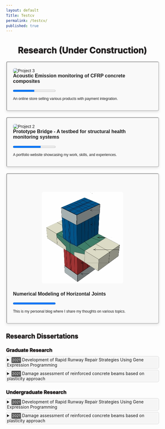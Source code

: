 ```yaml
---
layout: default
Title: Testcv
permalink: /testcv/
published: true
---
```


<style>
/* CSS styles for projects page */
.projects {
  display: grid;
  grid-template-columns: repeat(auto-fill, minmax(300px, 1fr));
  grid-gap: 20px;
  font-family: Arial, sans-serif;
}

  .sub-title {
    margin-bottom: 10px;
    text-shadow: 0 0 2px #140000;
  }

.project {
  border-style: ridge;
  background-color: #f9f9f9;
  padding: 20px;
  border-radius: 5px;
  box-shadow: 0 4px 8px rgba(0, 0, 0, 0.1);
  transition: transform 0.3s ease, box-shadow 0.3s ease, width 0.3s ease;
  cursor: pointer;
}

.project:hover {
  transform: translateY(-5px);
  box-shadow: 0 6px 12px rgba(0, 0, 0, 0.2);
}

.project.full-width {
  width: calc(100% - 40px); /* Subtracting padding */
  grid-column: span 3;
}

.project h2 {
  margin-top: 0;
  font-size: 16px;
}

.project p {
  margin-bottom: 10px;
  font-size: 12px;
}

.project img {
  max-width: 100%;
  height: auto;
  border-radius: 5px;
}

.project a {
  display: inline-block;
  background-color: #007bff;
  color: #fff;
  padding: 8px 15px;
  text-decoration: none;
  border-radius: 3px;
}

/* CSS styles for expanded project details */
.project-details {
  display: none;
}

.project.active .project-details {
  display: block;
}

/* CSS styles for project summary section */
.project-summary-container {
  margin-top: 0px;
}

.project-summary {
  border: 1px solid #ccc;
  border-radius: 5px;
  padding: 2px;
  margin-bottom: 5px;
}

.project-border {
  border: none;
  border-radius: 0px;
  padding: 0px;
  margin-bottom: 0px;
}

.project-summary summary {
  cursor: pointer;
  padding: 0px;
  background-color: #f5f5f5;
  transition: background-color 0.3s ease;
}

.project-summary summary:hover {
  background-color: #e0e0e0;
}

.project-summary ul {
  list-style-type: none;
    font-family: Arial, sans-serif;
  font-size: 12px;
  padding: 0;
  margin: 0;
}

.project-summary li {
  margin-bottom: 0px;
  padding-left: 20px; /* Adjust the indent here */  
}

/* CSS styles for expanded project summary */
.project-summary[open] details {
  border-color: #007bff;
}

      h1 {
  text-shadow: 0 0 2px #140000;
      }



      
.badge {
    background-color: #555555; /* Blue color */
    color: #f7f7f7; /* White text color */
    padding: 2px 2px; /* Padding around the text */
    border-radius: 2px; /* Rounded corners */
    font-size: 12px; /* Font size */
    box-shadow: 0 2px 4px rgba(0, 0, 0, 0.2); /* Adding shadow effect */
    text-shadow: 2px 2px 4px rgba(0, 0, 0, 0.2); /* Add shadow effect to the text */
    
}

</style>

<h1 align="center">Research (Under Construction)</h1>

<div class="projects">

<div class="project">
    <img src="/assets/images/project3.jpg" alt="Project 3">
    <h2>Acoustic Emission monitoring of CFRP concrete composites</h2>
    <progress value="50" max="100"></progress>
    <p>An online store selling various products with payment integration.</p>
    <div class="project-details">
      <p>Additional details about Project 3...</p>
    </div>
  </div>
  
   <div class="project">
    <img src="/assets/images/project2.jpg" alt="Project 2">
    <h2>Prototype Bridge - A testbed for structural health monitoring systems</h2>
    <progress value="65" max="100"></progress>
    <p>A portfolio website showcasing my work, skills, and experiences.</p>
    <div class="project-details">
      <p>Additional details about Project 2...</p>
    </div>
  </div>
  
  <div class="project">
    <h1 align="center"><img src="/assets/images/Projects/p1.jpg" alt="Project 1"></h1>
    <h2>Numerical Modeling of Horizontal Joints</h2>
    <progress value="100" max="100"></progress>
    <p>This is my personal blog where I share my thoughts on various topics.</p>
    <div class="project-details">
    <h2>Further details of the project</h2>
      <p>Sed ut perspiciatis unde omnis iste natus error sit voluptatem accusantium doloremque laudantium, totam rem aperiam, eaque ipsa quae ab illo inventore veritatis et quasi architecto beatae vitae dicta sunt explicabo. Nemo enim ipsam voluptatem quia voluptas sit aspernatur aut odit aut fugit, sed quia consequuntur magni dolores eos qui ratione voluptatem sequi nesciunt. Neque porro quisquam est, qui dolorem ipsum quia dolor sit amet, consectetur, adipisci velit, sed quia non numquam eius modi tempora incidunt ut labore et dolore magnam aliquam quaerat voluptatem. Ut enim ad minima veniam, quis nostrum exercitationem ullam corporis suscipit laboriosam, nisi ut aliquid ex ea commodi consequatur? Quis autem vel eum iure reprehenderit qui in ea voluptate velit esse quam nihil molestiae consequatur, vel illum qui dolorem eum fugiat quo voluptas nulla pariatur?</p>
      <p style="text-align:center;"><img src="/assets/images/research/rapid.png" alt="Gene expression programming" width="500"></p>
      <p>Sed ut perspiciatis unde omnis iste natus error sit voluptatem accusantium doloremque laudantium, totam rem aperiam, eaque ipsa quae ab illo inventore veritatis et quasi architecto beatae vitae dicta sunt explicabo. Nemo enim ipsam voluptatem quia voluptas sit aspernatur aut odit aut fugit, sed quia consequuntur magni dolores eos qui ratione voluptatem sequi nesciunt. Neque porro quisquam est, qui dolorem ipsum quia dolor sit amet, consectetur, adipisci velit, sed quia non numquam eius modi tempora incidunt ut labore et dolore magnam aliquam quaerat voluptatem. Ut enim ad minima veniam, quis nostrum exercitationem ullam corporis suscipit laboriosam, nisi ut aliquid ex ea commodi consequatur? Quis autem vel eum iure reprehenderit qui in ea voluptate velit esse quam nihil molestiae consequatur, vel illum qui dolorem eum fugiat quo voluptas nulla pariatur?</p>
    </div>
  </div>

 

  
</div>

<ul></ul>

<h2 class="sub-title">Research Dissertations</h2>

<h3 class="sub-title">Graduate Research</h3>

<div class="project-summary-container">
  <div class="project-summary">
  <details class="project-border">
    <summary><span class="badge">2021</span> Development of Rapid Runway Repair Strategies Using Gene Expression Programming</summary>
    <ul>
                    <p>Authors: <i>Muhammad Mubeen, Hamza Naveed, Qudees Tariq Kayani</i></p>
                    <p><b>Abstract:</b> The Airport infrastructure including approach runways, taxiways, and aprons is the most important and extremely sensitive target to be attacked by the enemy during warfare. Damage to airfield pavements from sophisticated enemy munitions threatens sustained aircraft sorties until the airfield is repaired. Bombing infuses large craters into the airfield infrastructures approaching 20 feet in width. Timely repair to immediately resume the flight operations is the topmost concern of the scenario. Numerous research in terms of materials, equipment, and techniques are globally practiced in the backfill of craters followed by the placement of crown as prefabricated modular elements or in-situ repair with rapid setting and rapid hardening grout. However, there are multiple associated parameters with local conditions that enforce an optimized solution for a particular site. The project aims to analyze all the available alternatives to extract an optimal solution for the restoration of airfields back on operational status following an enemy attack. In this study, Gene Expression Programming (GEP) was used to derive a predictive model of One-Day Compressive Strength of Rapid Hardening Concrete (RHC) mixes. The first objective of developing a database was achieved by doing an extensive literature review of the internationally published research studies. The database contains 115 different data points of 13 numerical variables. Randomly shuffled, 74% of the data was used for the training of the GEP model while the remaining 26% of data was utilized for the validation of the model. GeneXproTools 5.0 were used in our analysis. GEP Regression Analysis was used with function finding analysis in GeneXPro tools. Various quantitative and qualitative were observed during the analysis i.e., R-Squared Value, Mean Absolute Error (MAE), regression plot, residual plot, variable importance, etc. GEP was observed to be an excellent tool in evaluating and constructing statistical models for the compressive strength of RHC. The derived models can be used in the practical pre-planning phase and pre-design phase in terms of a wide range of cementitious materials, admixtures, and additives.  </p>
                    <p style="text-align:center;"><img src="/assets/images/research/rapid.png" alt="Gene expression programming" width="500"></p>
    </ul>
    </details>
  </div>

  <div class="project-summary">
  <details class="project-border">
    <summary><span class="badge">2021</span> Damage assessment of reinforced concrete beams based on plasticity approach</summary>
    <ul>
                    <p>Author: <i>Farooq Ahmed Athar</i></p>
                    <p><b>Abstract:</b> Utilizing a large numbers of specimens in full-scaled experimental testing to study the behaviour of precast concrete connections can be expensive. An alternative is to cast and carry out a minimal number of experimental tests and then model the connection/structure in a finite element software. The FE model can be validated using the few experimental tests carried out, and FEA can be used to analyze and study the behaviour of the structure. Once validated, further parametric study can be carried out on the FE model. However, the modelling of precast concrete column-to-beam connection has not been explored widely by researchers. One of the main challenges is that modelling precast concrete connection involves complex surface to surface interaction and there is a lack of efficient ways on the modelling of the precast and in-situ concrete surface to surface interaction in finite element software. Hence, the main objective of this research is to model a hidden corbel precast beam-to-column connection in a finite element software, ABAQUS, which is then validated using the proposed precast connection and experimental works by Mokhtar (2017). Initially, the FE model was develop based on the technical drawings of the components and assembly of the precast connection. The FE model is validated when it can simulate similar structural behavior as the experimental tests. The behavior that were used for comparison with the experimental work is the moment–rotation, load–displacement, and the failure cracks patterns’ behavior. In general, the FE model results show similar behaviour with the experimental results, particularly on the load-displacement curve and failure cracks patterns. In addition, using the fixity factor, the connections were also classified as semirigid joint.</p>
                    <p style="text-align:center;"><img src="/assets/images/research/Corbel.png" alt="Corbel computational model picture" width="600"></p>
    </ul>
    </details>
  </div>  
</div>

<ul></ul>

<h3 class="sub-title">Undergraduate Research</h3>

<div class="project-summary-container">
  <div class="project-summary">
  <details class="project-border">
    <summary><span class="badge">2021</span> Development of Rapid Runway Repair Strategies Using Gene Expression Programming</summary>
    <ul>
                    <p>Authors: <i>Muhammad Mubeen, Hamza Naveed, Qudees Tariq Kayani</i></p>
                    <p><b>Abstract:</b> The Airport infrastructure including approach runways, taxiways, and aprons is the most important and extremely sensitive target to be attacked by the enemy during warfare. Damage to airfield pavements from sophisticated enemy munitions threatens sustained aircraft sorties until the airfield is repaired. Bombing infuses large craters into the airfield infrastructures approaching 20 feet in width. Timely repair to immediately resume the flight operations is the topmost concern of the scenario. Numerous research in terms of materials, equipment, and techniques are globally practiced in the backfill of craters followed by the placement of crown as prefabricated modular elements or in-situ repair with rapid setting and rapid hardening grout. However, there are multiple associated parameters with local conditions that enforce an optimized solution for a particular site. The project aims to analyze all the available alternatives to extract an optimal solution for the restoration of airfields back on operational status following an enemy attack. In this study, Gene Expression Programming (GEP) was used to derive a predictive model of One-Day Compressive Strength of Rapid Hardening Concrete (RHC) mixes. The first objective of developing a database was achieved by doing an extensive literature review of the internationally published research studies. The database contains 115 different data points of 13 numerical variables. Randomly shuffled, 74% of the data was used for the training of the GEP model while the remaining 26% of data was utilized for the validation of the model. GeneXproTools 5.0 were used in our analysis. GEP Regression Analysis was used with function finding analysis in GeneXPro tools. Various quantitative and qualitative were observed during the analysis i.e., R-Squared Value, Mean Absolute Error (MAE), regression plot, residual plot, variable importance, etc. GEP was observed to be an excellent tool in evaluating and constructing statistical models for the compressive strength of RHC. The derived models can be used in the practical pre-planning phase and pre-design phase in terms of a wide range of cementitious materials, admixtures, and additives.  </p>
                    <p style="text-align:center;"><img src="/assets/images/research/rapid.png" alt="Gene expression programming" width="500"></p>
    </ul>
    </details>
  </div>

  <div class="project-summary">
  <details class="project-border">
    <summary><span class="badge">2021</span> Damage assessment of reinforced concrete beams based on plasticity approach</summary>
    <ul>
                    <p>Author: <i>Farooq Ahmed Athar</i></p>
                    <p><b>Abstract:</b> Utilizing a large numbers of specimens in full-scaled experimental testing to study the behaviour of precast concrete connections can be expensive. An alternative is to cast and carry out a minimal number of experimental tests and then model the connection/structure in a finite element software. The FE model can be validated using the few experimental tests carried out, and FEA can be used to analyze and study the behaviour of the structure. Once validated, further parametric study can be carried out on the FE model. However, the modelling of precast concrete column-to-beam connection has not been explored widely by researchers. One of the main challenges is that modelling precast concrete connection involves complex surface to surface interaction and there is a lack of efficient ways on the modelling of the precast and in-situ concrete surface to surface interaction in finite element software. Hence, the main objective of this research is to model a hidden corbel precast beam-to-column connection in a finite element software, ABAQUS, which is then validated using the proposed precast connection and experimental works by Mokhtar (2017). Initially, the FE model was develop based on the technical drawings of the components and assembly of the precast connection. The FE model is validated when it can simulate similar structural behavior as the experimental tests. The behavior that were used for comparison with the experimental work is the moment–rotation, load–displacement, and the failure cracks patterns’ behavior. In general, the FE model results show similar behaviour with the experimental results, particularly on the load-displacement curve and failure cracks patterns. In addition, using the fixity factor, the connections were also classified as semirigid joint.</p>
                    <p style="text-align:center;"><img src="/assets/images/research/Corbel.png" alt="Corbel computational model picture" width="600"></p>
    </ul>
    </details>
  </div>  
</div>


<script>
// JavaScript to toggle active class for project details and full width
document.querySelectorAll('.project').forEach(item => {
  item.addEventListener('click', event => {
    // If the clicked project is already active, remove the active and full-width classes
    if (item.classList.contains('active')) {
      item.classList.remove('active');
      item.classList.remove('full-width');
    } else {
      // Remove active class from all projects
      document.querySelectorAll('.project').forEach(project => {
        project.classList.remove('active');
        project.classList.remove('full-width');
      });
      
      // Add active class to clicked project
      item.classList.add('active');
      item.classList.add('full-width');
    }
  });
});

// JavaScript to toggle active class for project summary
document.querySelectorAll('.project-summary').forEach(item => {
  item.addEventListener('click', event => {
    // Close all other summaries
    document.querySelectorAll('.project-summary').forEach(summary => {
      if (summary !== item) {
        summary.removeAttribute('open');
      }
    });
  });
}); 
</script>


